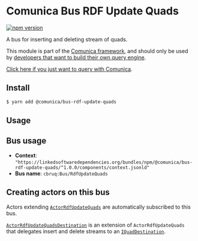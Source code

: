 # Comunica Bus RDF Update Quads

[![npm version](https://badge.fury.io/js/%40comunica%2Fbus-rdf-update-quads.svg)](https://www.npmjs.com/package/@comunica/bus-rdf-update-quads)

A bus for inserting and deleting stream of quads.

This module is part of the [Comunica framework](https://github.com/comunica/comunica),
and should only be used by [developers that want to build their own query engine](https://comunica.dev/docs/modify/).

[Click here if you just want to query with Comunica](https://comunica.dev/docs/query/).

## Install

```bash
$ yarn add @comunica/bus-rdf-update-quads
```

## Usage

## Bus usage

* **Context**: `"https://linkedsoftwaredependencies.org/bundles/npm/@comunica/bus-rdf-update-quads/^1.0.0/components/context.jsonld"`
* **Bus name**: `cbruq:Bus/RdfUpdateQuads`

## Creating actors on this bus

Actors extending [`ActorRdfUpdateQuads`](https://comunica.github.io/comunica/classes/bus_rdf_update_quads.actorrdfupdatequads-1.html) are automatically subscribed to this bus.

[`ActorRdfUpdateQuadsDestination`](https://comunica.github.io/comunica/classes/bus_rdf_update_quads.actorrdfupdatequadsdestination-1.html) is an extension of `ActorRdfUpdateQuads`
that delegates insert and delete streams to an [`IQuadDestination`](https://comunica.github.io/comunica/classes/bus_rdf_update_quads.iquaddestination-1.html).
